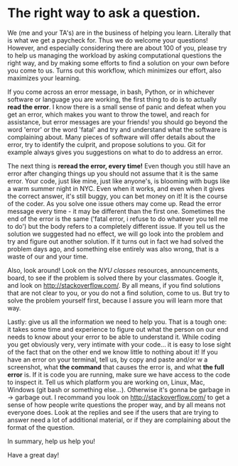 The right way to ask a question. 
==================================

We (me and your TA's) are in the business of helping you learn. 
Literally that is what we get a paycheck for. Thus we do welcome your questions! 
However, and especially considering there are about 100 of you, please try to help us managing the workload by asking computational questions the right way, and by making some efforts to find a solution on your own before you come to us. 
Turns out this workflow, which minimizes our effort, also maximizes your learning. 

If you come across an error message, in bash, Python, or in whichever software or language you are 
working, the first thing to do is to actually **read the error**. I know there is a small sense of panic and defeat when you get an error, which makes you want to throw the towel, and reach for assistance, but error messages are your friends! you should go beyond the word 'error' or the word 'fatal' and try and understand 
what the software is complaining about. Many pieces of software will offer details about the error, try to identify the culprit, and propose solutions to you. Git for example always gives you suggestions on what to do to address an error. 

The next thing is **reread the error, every time!** Even though you still have an error after changing things up you should not assume that 
it is the same error. Your code, just like mine, just like anyone's, is blooming with bugs like a warm summer night 
in NYC. Even when it works, and even when it gives the correct answer, it's still buggy, you can bet money on it! It is the course of the coder. As you solve one issue 
others may come up. Read the error message every time - it may be different than the first one. Sometimes the end of the error is the same ('fatal error, i refuse to do whatever you tell me to do') but the body refers to a completely different issue. If you tell us the 
solution we suggested had no effect, we will go look into the problem and try and figure out another solution. If
it turns out in fact we had solved the problem days ago, and something else entirely was also wrong, that is a waste of our and your time. 

Also, look around! Look on the *NYU classes* resources, announcements, board, to see if the problem is solved there
by your classmates. Google it, and look on http://stackoverflow.com/. By all means, if you find solutions that are not clear to you, 
or you do not a find solution, come to us. But try to solve the problem yourself first, because I assure you will learn more that way. 

Lastly: give us all the information we need to help you. That is a tough one: it takes some time and experience to figure out what the person on our end needs to know about your error to be able to understand it. While coding you get obviously very, very intimate with your code... it is easy to lose sight of the fact that on the other end we know little to nothing about it!
If you have an error on your terminal, tell us, by copy and paste 
and/or w a screenshot, what **the command** that causes the error is, 
and what **the full error** is. If it is code you are running, 
make sure we have access to the code to inspect it. Tell us which platform you are working on, 
Linux, Mac, Windows (git bash or something else...). 
Otherwise it's gonna be garbage in -> garbage out. 
I recommand you look on http://stackoverflow.com/ to get a sense of how people 
write questions the proper way, and by all means not everyone does. Look at the replies and see 
if the users that are trying to answer need a lot of additional material, or if they are complaining about the format of the question. 

In summary, help us help you! 

Have a great day!
